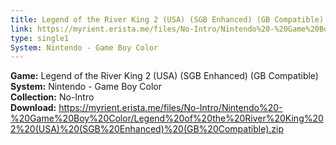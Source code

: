 ```yaml
---
title: Legend of the River King 2 (USA) (SGB Enhanced) (GB Compatible)
link: https://myrient.erista.me/files/No-Intro/Nintendo%20-%20Game%20Boy%20Color/Legend%20of%20the%20River%20King%202%20(USA)%20(SGB%20Enhanced)%20(GB%20Compatible).zip
type: single1
System: Nintendo - Game Boy Color
---
```

<b>Game:</b> Legend of the River King 2 (USA) (SGB Enhanced) (GB Compatible)<br>
<b>System:</b> Nintendo - Game Boy Color<br>
<b>Collection:</b> No-Intro<br>
<b>Download:</b> https://myrient.erista.me/files/No-Intro/Nintendo%20-%20Game%20Boy%20Color/Legend%20of%20the%20River%20King%202%20(USA)%20(SGB%20Enhanced)%20(GB%20Compatible).zip